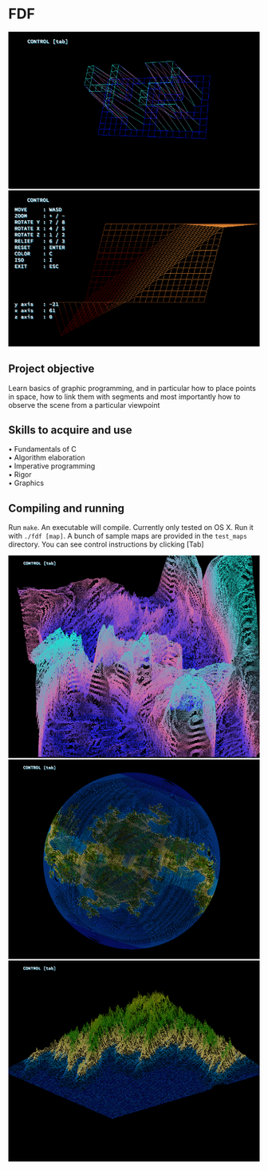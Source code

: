 # FDF

![screenshot](https://github.com/AlicePlis/fdf/blob/main/img/1.png)
![screenshot](https://github.com/AlicePlis/fdf/blob/main/img/4.png)

## Project objective
 Learn basics of graphic programming, and in particular how to place points in space, how to link them with segments and most importantly how to observe the scene from a particular viewpoint
## Skills to acquire and use
•	Fundamentals of C  
•	Algorithm elaboration   
•	Imperative programming   
•	Rigor   
•	Graphics 

## Compiling and running
Run `make`. An executable will compile. Currently only tested on OS X.
Run it with `./fdf [map]`. A bunch of sample maps are provided in the `test_maps` directory. 
You can see control instructions by clicking [Tab]

![screenshot](https://github.com/AlicePlis/fdf/blob/main/img/6.png)
![screenshot](https://github.com/AlicePlis/fdf/blob/main/img/10.png)
![screenshot](https://github.com/AlicePlis/fdf/blob/main/img/3.png)
